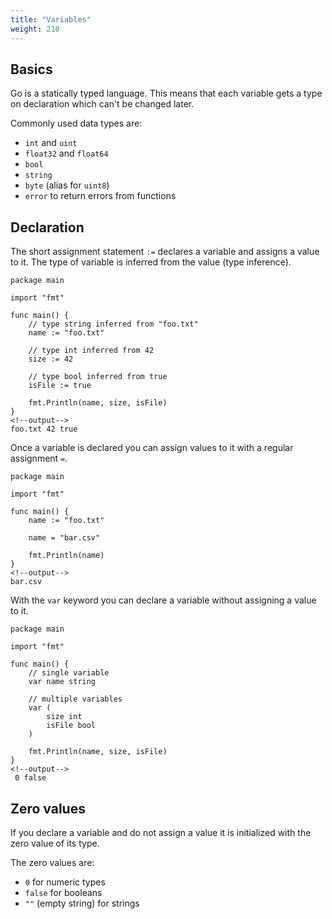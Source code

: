 ```yaml
---
title: "Variables"
weight: 210
---
```


## Basics

Go is a statically typed language. This means that each variable gets a type on declaration which can't be changed later.

Commonly used data types are:

* `int` and `uint`
* `float32` and `float64`
* `bool`
* `string`
* `byte` (alias for `uint8`)
* `error` to return errors from functions

## Declaration
The short assignment statement `:=` declares a variable and assigns a value to it.
The type of variable is inferred from the value (type inference).

```golang
package main

import "fmt"

func main() {
	// type string inferred from "foo.txt"
	name := "foo.txt"

	// type int inferred from 42
	size := 42

	// type bool inferred from true
	isFile := true

	fmt.Println(name, size, isFile)
}
<!--output-->
foo.txt 42 true
```

Once a variable is declared you can assign values to it with a regular assignment `=`.

```golang
package main

import "fmt"

func main() {
	name := "foo.txt"

	name = "bar.csv"

	fmt.Println(name)
}
<!--output-->
bar.csv
```

With the `var` keyword you can declare a variable without assigning a value to it.

```golang
package main

import "fmt"

func main() {
	// single variable
	var name string

	// multiple variables
	var (
		size int
		isFile bool
	)

	fmt.Println(name, size, isFile)
}
<!--output-->
 0 false
```

## Zero values
If you declare a variable and do not assign a value it is initialized with the zero value of its type.

The zero values are:

* `0` for numeric types
* `false` for booleans
* `""` (empty string) for strings
